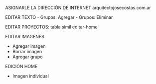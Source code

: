 ASIGNARLE LA DIRECCIÓN DE INTERNET
arquitectojosecostas.com.ar

EDITAR TEXTO
	- Grupos: Agregar
	- Grupos: Eliminar

EDITAR PROYECTOS: tabla simil editar-home

EDITAR IMAGENES
- Agregar imagen
- Borrar imagen
- Agregar grupo

EDICIÓN HOME
- Imagen individual
